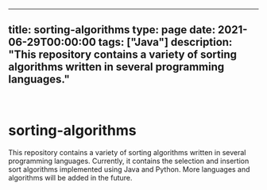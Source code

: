 
---
title: sorting-algorithms
type: page
date: 2021-06-29T00:00:00
tags: ["Java"]
description: "This repository contains a variety of sorting algorithms written in several programming languages."
---


<br>

# sorting-algorithms
This repository contains a variety of sorting algorithms written in several programming languages. Currently, it contains the selection and insertion sort algorithms implemented using Java and Python. More languages and algorithms will be added in the future.
